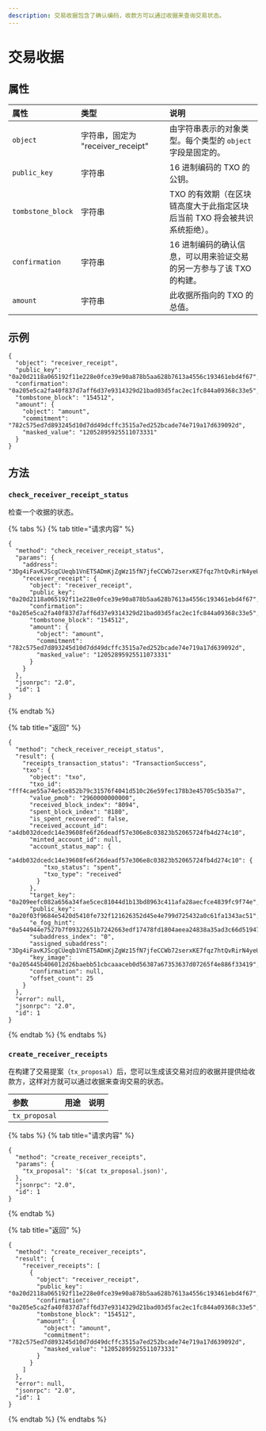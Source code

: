 ```yaml
---
description: 交易收据包含了确认编码，收款方可以通过收据来查询交易状态。
---
```


# 交易收据

## 属性

| 属性 | 类型 | 说明 |
| :--- | :--- | :--- |
| `object` | 字符串，固定为 "receiver\_receipt"  | 由字符串表示的对象类型。每个类型的 `object` 字段是固定的。 |
| `public_key` | 字符串 | 16 进制编码的 TXO 的公钥。 |
| `tombstone_block` | 字符串 | TXO 的有效期（在区块链高度大于此指定区块后当前 TXO 将会被共识系统拒绝）。|
| `confirmation` | 字符串 | 16 进制编码的确认信息，可以用来验证交易的另一方参与了该 TXO 的构建。 |
| `amount` | 字符串 | 此收据所指向的 TXO 的总值。 |

## 示例

```text
{
  "object": "receiver_receipt",
  "public_key": "0a20d2118a065192f11e228e0fce39e90a878b5aa628b7613a4556c193461ebd4f67",
  "confirmation": "0a205e5ca2fa40f837d7aff6d37e9314329d21bad03d5fac2ec1fc844a09368c33e5",
  "tombstone_block": "154512",
  "amount": {
    "object": "amount",
    "commitment": "782c575ed7d893245d10d7dd49dcffc3515a7ed252bcade74e719a17d639092d",
    "masked_value": "12052895925511073331"
  }
}
```

## 方法

### `check_receiver_receipt_status`

检查一个收据的状态。

{% tabs %}
{% tab title="请求内容" %}
```text
{
  "method": "check_receiver_receipt_status",
  "params": {
    "address": "3Dg4iFavKJScgCUeqb1VnET5ADmKjZgWz15fN7jfeCCWb72serxKE7fqz7htQvRirN4yeU2xxtcHRAN2zbF6V9n7FomDm69VX3FghvkDfpq",
    "receiver_receipt": {
      "object": "receiver_receipt",
      "public_key": "0a20d2118a065192f11e228e0fce39e90a878b5aa628b7613a4556c193461ebd4f67",
      "confirmation": "0a205e5ca2fa40f837d7aff6d37e9314329d21bad03d5fac2ec1fc844a09368c33e5",
      "tombstone_block": "154512",
      "amount": {
        "object": "amount",
        "commitment": "782c575ed7d893245d10d7dd49dcffc3515a7ed252bcade74e719a17d639092d",
        "masked_value": "12052895925511073331"
      }
    }
  },
  "jsonrpc": "2.0",
  "id": 1
}
```
{% endtab %}

{% tab title="返回" %}
```text
{
  "method": "check_receiver_receipt_status",
  "result": {
    "receipts_transaction_status": "TransactionSuccess",
    "txo": {
      "object": "txo",
      "txo_id": "fff4cae55a74e5ce852b79c31576f4041d510c26e59fec178b3e45705c5b35a7",
      "value_pmob": "2960000000000",
      "received_block_index": "8094",
      "spent_block_index": "8180",
      "is_spent_recovered": false,
      "received_account_id": "a4db032dcedc14e39608fe6f26deadf57e306e8c03823b52065724fb4d274c10",
      "minted_account_id": null,
      "account_status_map": {
        "a4db032dcedc14e39608fe6f26deadf57e306e8c03823b52065724fb4d274c10": {
          "txo_status": "spent",
          "txo_type": "received"
        }
      },
      "target_key": "0a209eefc082a656a34fae5cec81044d1b13bd8963c411afa28aecfce4839fc9f74e",
      "public_key": "0a20f03f9684e5420d5410fe732f121626352d45e4e799d725432a0c61fa1343ac51",
      "e_fog_hint": "0a544944e7527b7f09322651b7242663edf17478fd1804aeea24838a35ad3c66d5194763642ae1c1e0cd2bbe2571a97a8c0fb49e346d2fd5262113e7333c7f012e61114bd32d335b1a8183be8e1865b0a10199b60100",
      "subaddress_index": "0",
      "assigned_subaddress": "3Dg4iFavKJScgCUeqb1VnET5ADmKjZgWz15fN7jfeCCWb72serxKE7fqz7htQvRirN4yeU2xxtcHRAN2zbF6V9n7FomDm69VX3FghvkDfpq",
      "key_image": "0a205445b406012d26baebb51cbcaaaceb0d56387a67353637d07265f4e886f33419",
      "confirmation": null,
      "offset_count": 25
    }
  },
  "error": null,
  "jsonrpc": "2.0",
  "id": 1
}
```
{% endtab %}
{% endtabs %}

### `create_receiver_receipts`

在构建了交易提案（`tx_proposal`）后，您可以生成该交易对应的收据并提供给收款方，这样对方就可以通过收据来查询交易的状态。

| 参数 | 用途 | 说明 |
| :--- | :--- | :--- |
| `tx_proposal` |  |  |

{% tabs %}
{% tab title="请求内容" %}
```text
{
  "method": "create_receiver_receipts",
  "params": {
    "tx_proposal": '$(cat tx_proposal.json)',
  },
  "jsonrpc": "2.0",
  "id": 1
}
```
{% endtab %}

{% tab title="返回" %}
```text
{
  "method": "create_receiver_receipts",
  "result": {
    "receiver_receipts": [
      {
        "object": "receiver_receipt",
        "public_key": "0a20d2118a065192f11e228e0fce39e90a878b5aa628b7613a4556c193461ebd4f67",
        "confirmation": "0a205e5ca2fa40f837d7aff6d37e9314329d21bad03d5fac2ec1fc844a09368c33e5",
        "tombstone_block": "154512",
        "amount": {
          "object": "amount",
          "commitment": "782c575ed7d893245d10d7dd49dcffc3515a7ed252bcade74e719a17d639092d",
          "masked_value": "12052895925511073331"
        }
      }
    ]
  },
  "error": null,
  "jsonrpc": "2.0",
  "id": 1
}
```
{% endtab %}
{% endtabs %}



